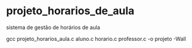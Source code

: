 # projeto_horarios_de_aula
sistema de gestão de horários de aula 

gcc projeto_horarios_aula.c aluno.c horario.c professor.c -o projeto -Wall
